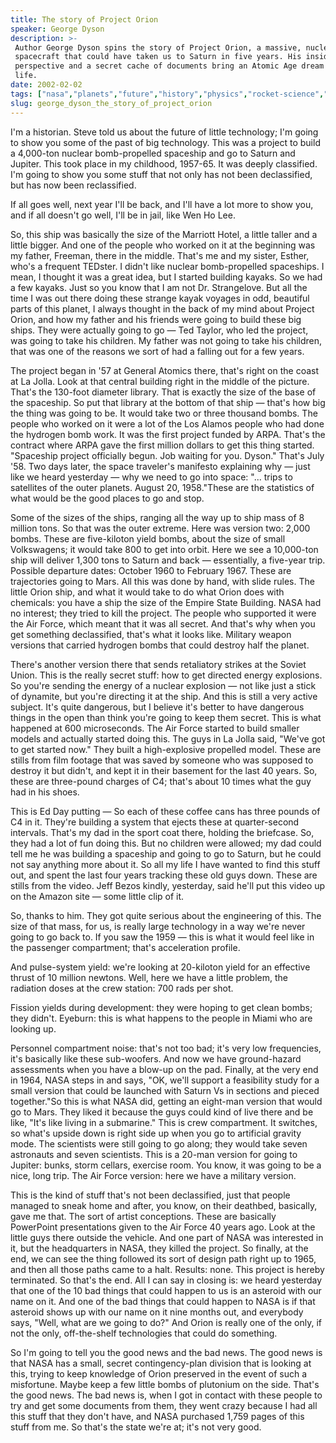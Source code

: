 ```yaml
---
title: The story of Project Orion
speaker: George Dyson
description: >-
 Author George Dyson spins the story of Project Orion, a massive, nuclear-powered
 spacecraft that could have taken us to Saturn in five years. His insider’s
 perspective and a secret cache of documents bring an Atomic Age dream to
 life.
date: 2002-02-02
tags: ["nasa","planets","future","history","physics","rocket-science","science","space","storytelling","technology"]
slug: george_dyson_the_story_of_project_orion
---
```


I'm a historian. Steve told us about the future of little technology; I'm going to show
you some of the past of big technology. This was a project to build a 4,000-ton nuclear
bomb-propelled spaceship and go to Saturn and Jupiter. This took place in my childhood,
1957-65. It was deeply classified. I'm going to show you some stuff that not only has not
been declassified, but has now been reclassified.

If all goes well, next year I'll be back, and I'll have a lot more to show you, and if all
doesn't go well, I'll be in jail, like Wen Ho Lee.

So, this ship was basically the size of the Marriott Hotel, a little taller and a little
bigger. And one of the people who worked on it at the beginning was my father, Freeman,
there in the middle. That's me and my sister, Esther, who's a frequent TEDster. I didn't
like nuclear bomb-propelled spaceships. I mean, I thought it was a great idea, but I
started building kayaks. So we had a few kayaks. Just so you know that I am not Dr.
Strangelove. But all the time I was out there doing these strange kayak voyages in odd,
beautiful parts of this planet, I always thought in the back of my mind about Project
Orion, and how my father and his friends were going to build these big ships. They were
actually going to go — Ted Taylor, who led the project, was going to take his children. My
father was not going to take his children, that was one of the reasons we sort of had a
falling out for a few years.

The project began in '57 at General Atomics there, that's right on the coast at La Jolla.
Look at that central building right in the middle of the picture. That's the 130-foot
diameter library. That is exactly the size of the base of the spaceship. So put that
library at the bottom of that ship — that's how big the thing was going to be. It would
take two or three thousand bombs. The people who worked on it were a lot of the Los Alamos
people who had done the hydrogen bomb work. It was the first project funded by ARPA.
That's the contract where ARPA gave the first million dollars to get this thing started.
"Spaceship project officially begun. Job waiting for you. Dyson." That's July '58. Two
days later, the space traveler's manifesto explaining why — just like we heard yesterday —
why we need to go into space: "... trips to satellites of the outer planets. August 20,
1958."These are the statistics of what would be the good places to go and
stop.

Some of the sizes of the ships, ranging all the way up to ship mass of 8 million tons. So
that was the outer extreme. Here was version two: 2,000 bombs. These are five-kiloton
yield bombs, about the size of small Volkswagens; it would take 800 to get into orbit.
Here we see a 10,000-ton ship will deliver 1,300 tons to Saturn and back — essentially, a
five-year trip. Possible departure dates: October 1960 to February 1967. These are
trajectories going to Mars. All this was done by hand, with slide rules. The little Orion
ship, and what it would take to do what Orion does with chemicals: you have a ship the
size of the Empire State Building. NASA had no interest; they tried to kill the project.
The people who supported it were the Air Force, which meant that it was all secret. And
that's why when you get something declassified, that's what it looks like. Military weapon
versions that carried hydrogen bombs that could destroy half the planet.

There's another version there that sends retaliatory strikes at the Soviet Union. This is
the really secret stuff: how to get directed energy explosions. So you're sending the
energy of a nuclear explosion — not like just a stick of dynamite, but you're directing it
at the ship. And this is still a very active subject. It's quite dangerous, but I believe
it's better to have dangerous things in the open than think you're going to keep them
secret. This is what happened at 600 microseconds. The Air Force started to build smaller
models and actually started doing this. The guys in La Jolla said, "We've got to get
started now." They built a high-explosive propelled model. These are stills from film
footage that was saved by someone who was supposed to destroy it but didn't, and kept it
in their basement for the last 40 years. So, these are three-pound charges of C4; that's
about 10 times what the guy had in his shoes.

This is Ed Day putting — So each of these coffee cans has three pounds of C4 in it.
They're building a system that ejects these at quarter-second intervals. That's my dad in
the sport coat there, holding the briefcase. So, they had a lot of fun doing this. But no
children were allowed; my dad could tell me he was building a spaceship and going to go to
Saturn, but he could not say anything more about it. So all my life I have wanted to find
this stuff out, and spent the last four years tracking these old guys down. These are
stills from the video. Jeff Bezos kindly, yesterday, said he'll put this video up on the
Amazon site — some little clip of it.

So, thanks to him. They got quite serious about the engineering of this. The size of that
mass, for us, is really large technology in a way we're never going to go back to. If you
saw the 1959 — this is what it would feel like in the passenger compartment; that's
acceleration profile.

And pulse-system yield: we're looking at 20-kiloton yield for an effective thrust of 10
million newtons. Well, here we have a little problem, the radiation doses at the crew
station: 700 rads per shot.

Fission yields during development: they were hoping to get clean bombs; they didn't.
Eyeburn: this is what happens to the people in Miami who are looking up.

Personnel compartment noise: that's not too bad; it's very low frequencies, it's basically
like these sub-woofers. And now we have ground-hazard assessments when you have a blow-up
on the pad. Finally, at the very end in 1964, NASA steps in and says, "OK, we'll support a
feasibility study for a small version that could be launched with Saturn Vs in sections
and pieced together."So this is what NASA did, getting an eight-man version that would go
to Mars. They liked it because the guys could kind of live there and be like, "It's like
living in a submarine." This is crew compartment. It switches, so what's upside down is
right side up when you go to artificial gravity mode. The scientists were still going to
go along; they would take seven astronauts and seven scientists. This is a 20-man version
for going to Jupiter: bunks, storm cellars, exercise room. You know, it was going to be a
nice, long trip. The Air Force version: here we have a military version.

This is the kind of stuff that's not been declassified, just that people managed to sneak
home and after, you know, on their deathbed, basically, gave me that. The sort of artist
conceptions. These are basically PowerPoint presentations given to the Air Force 40 years
ago. Look at the little guys there outside the vehicle. And one part of NASA was
interested in it, but the headquarters in NASA, they killed the project. So finally, at
the end, we can see the thing followed its sort of design path right up to 1965, and then
all those paths came to a halt. Results: none. This project is hereby terminated. So that's
the end. All I can say in closing is: we heard yesterday that one of the 10 bad things that
could happen to us is an asteroid with our name on it. And one of the bad things that
could happen to NASA is if that asteroid shows up with our name on it nine months out, and
everybody says, "Well, what are we going to do?" And Orion is really one of the only, if
not the only, off-the-shelf technologies that could do something.

So I'm going to tell you the good news and the bad news. The good news is that NASA has a
small, secret contingency-plan division that is looking at this, trying to keep knowledge
of Orion preserved in the event of such a misfortune. Maybe keep a few little bombs of
plutonium on the side. That's the good news. The bad news is, when I got in contact with
these people to try and get some documents from them, they went crazy because I had all
this stuff that they don't have, and NASA purchased 1,759 pages of this stuff from me. So
that's the state we're at; it's not very good.

<!--
ad_duration=3.33
comment_count=53
event="TED2002"
external_start_time=0
intro_duration=11.82
is_subtitle_required="False"
is_talk_featured="True"
language="en"
language_swap="False"
native_language="en"
number_of_related_talks=6
number_of_speakers=1
number_of_subtitled_videos=25
number_of_tags=10
number_of_talk_download_languages=25
number_of_talk_more_resources=0
number_of_talk_recommendations=0
number_of_talks_take_actions=0
post_ad_duration=0.83
published_timestamp="2008-02-14 05:23:00"
recording_date="2002-02-02"
speaker_description="Historian of science"
speaker_is_published=1
speaker_name="George Dyson"
talk_name="The story of Project Orion"
talks_tags=["nasa","planets","future","history","physics","rocket-science","science","space","storytelling","technology"]
url_photo_speaker="https://pe.tedcdn.com/images/ted/30167_254x191.jpg"
url_photo_talk="https://pe.tedcdn.com/images/ted/30129_480x360.jpg"
url_webpage="https://www.ted.com/talks/george_dyson_the_story_of_project_orion"
video_type_name="TED Stage Talk"
-->